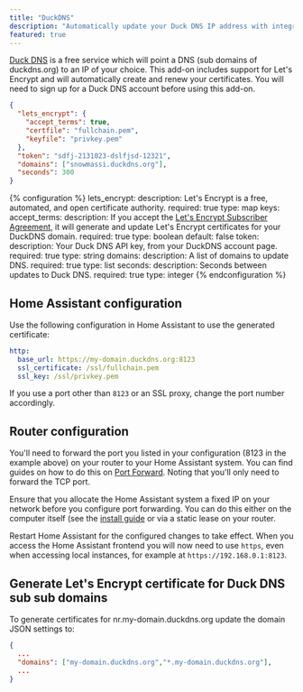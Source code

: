 ```yaml
---
title: "DuckDNS"
description: "Automatically update your Duck DNS IP address with integrated HTTPS support via Let's Encrypt."
featured: true
---
```


[Duck DNS](https://www.duckdns.org/) is a free service which will point a DNS (sub domains of duckdns.org) to an IP of your choice. This add-on includes support for Let's Encrypt and will automatically create and renew your certificates. You will need to sign up for a Duck DNS account before using this add-on.

```json
{
  "lets_encrypt": {
    "accept_terms": true,
    "certfile": "fullchain.pem",
    "keyfile": "privkey.pem"
  },
  "token": "sdfj-2131023-dslfjsd-12321",
  "domains": ["snowmassi.duckdns.org"],
  "seconds": 300
}
```

{% configuration %}
lets_encrypt:
  description: Let's Encrypt is a free, automated, and open certificate authority.
  required: true
  type: map
  keys:
    accept_terms:
      description: If you accept the [Let's Encrypt Subscriber Agreement](https://letsencrypt.org/repository/), it will generate and update Let's Encrypt certificates for your DuckDNS domain.
      required: true
      type: boolean
      default: false
token:
  description: Your Duck DNS API key, from your DuckDNS account page.
  required: true
  type: string
domains:
  description: A list of domains to update DNS.
  required: true
  type: list
seconds:
  description: Seconds between updates to Duck DNS.
  required: true
  type: integer
{% endconfiguration %}

## Home Assistant configuration

Use the following configuration in Home Assistant to use the generated certificate:

```yaml
http:
  base_url: https://my-domain.duckdns.org:8123
  ssl_certificate: /ssl/fullchain.pem
  ssl_key: /ssl/privkey.pem
```

If you use a port other than `8123` or an SSL proxy, change the port number accordingly.

## Router configuration

You'll need to forward the port you listed in your configuration (8123 in the example above) on your router to your Home Assistant system. You can find guides on how to do this on [Port Forward](https://portforward.com/). Noting that you'll only need to forward the TCP port.

Ensure that you allocate the Home Assistant system a fixed IP on your network before you configure port forwarding. You can do this either on the computer itself (see the [install guide](/hassio/installation/) or via a static lease on your router.

Restart Home Assistant for the configured changes to take effect. When you access the Home Assistant frontend you will now need to use `https`, even when accessing local instances, for example at `https://192.168.0.1:8123`.

## Generate Let's Encrypt certificate for Duck DNS sub sub domains 

To generate certificates for nr.my-domain.duckdns.org update the domain JSON settings to:

```json
{
  ...
  "domains": ["my-domain.duckdns.org","*.my-domain.duckdns.org"],
  ...
}
```
